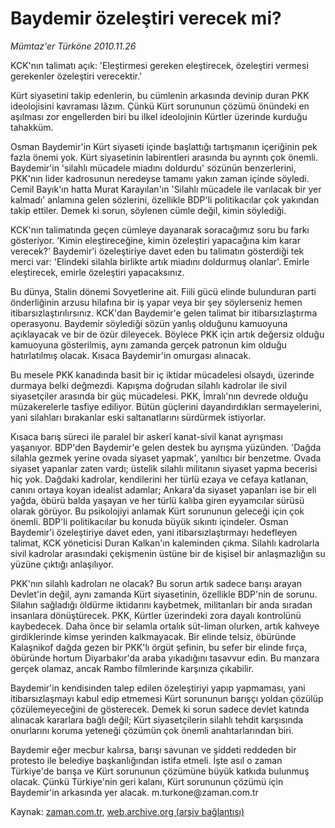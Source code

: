 # Baydemir özeleştiri verecek mi?

*Mümtaz'er Türköne 2010.11.26*

<td class="news-spot">
<p>KCK'nın talimatı açık: 'Eleştirmesi gereken eleştirecek, özeleştiri vermesi gerekenler özeleştiri verecektir.'</p>
<p><p>Kürt siyasetini takip edenlerin, bu cümlenin arkasında devinip duran PKK ideolojisini kavraması lâzım. Çünkü Kürt sorununun çözümü önündeki en aşılması zor engellerden biri bu ilkel ideolojinin Kürtler üzerinde kurduğu tahakküm.
<p>Osman Baydemir'in Kürt siyaseti içinde başlattığı tartışmanın içeriğinin pek fazla önemi yok. Kürt siyasetinin labirentleri arasında bu ayrıntı çok önemli. Baydemir'in 'silahlı mücadele miadını doldurdu' sözünün benzerlerini, PKK'nın lider kadrosunun neredeyse tamamı yakın zaman içinde söyledi. Cemil Bayık'ın hatta Murat Karayılan'ın 'Silahlı mücadele ile varılacak bir yer kalmadı' anlamına gelen sözlerini, özellikle BDP'li politikacılar çok yakından takip ettiler. Demek ki sorun, söylenen cümle değil, kimin söylediği.
<p>KCK'nın talimatında geçen cümleye dayanarak soracağımız soru bu farkı gösteriyor. 'Kimin eleştireceğine, kimin özeleştiri yapacağına kim karar verecek?' Baydemir'i özeleştiriye davet eden bu talimatın gösterdiği tek merci var: 'Elindeki silahla birlikte artık miadını doldurmuş olanlar'. Emirle eleştirecek, emirle özeleştiri yapacaksınız.
<p>Bu dünya, Stalin dönemi Sovyetlerine ait. Fiili gücü elinde bulunduran parti önderliğinin arzusu hilafına bir iş yapar veya bir şey söylerseniz hemen itibarsızlaştırılırsınız. KCK'dan Baydemir'e gelen talimat bir itibarsızlaştırma operasyonu. Baydemir söylediği sözün yanlış olduğunu kamuoyuna açıklayacak ve bir de özür dileyecek. Böylece PKK için artık değersiz olduğu kamuoyuna gösterilmiş, aynı zamanda gerçek patronun kim olduğu hatırlatılmış olacak. Kısaca Baydemir'in omurgası alınacak.
<p>Bu mesele PKK kanadında basit bir iç iktidar mücadelesi olsaydı, üzerinde durmaya belki değmezdi. Kapışma doğrudan silahlı kadrolar ile sivil siyasetçiler arasında bir güç mücadelesi. PKK, İmralı'nın devrede olduğu müzakerelerle tasfiye ediliyor. Bütün güçlerini dayandırdıkları sermayelerini, yani silahları bırakanlar eski saltanatlarını sürdürmek istiyorlar.
<p>Kısaca barış süreci ile paralel bir askerî kanat-sivil kanat ayrışması yaşanıyor. BDP'den Baydemir'e gelen destek bu ayrışma yüzünden. 'Dağda silahla gezmek yerine ovada siyaset yapmak', yanıltıcı bir benzetme. Ovada siyaset yapanlar zaten vardı; üstelik silahlı militanın siyaset yapma becerisi hiç yok. Dağdaki kadrolar, kendilerini her türlü ezaya ve cefaya katlanan, canını ortaya koyan idealist adamlar; Ankara'da siyaset yapanları ise bir eli yağda, öbürü balda yaşayan ve her türlü kalıba giren eyyamcılar sürüsü olarak görüyor. Bu psikolojiyi anlamak Kürt sorununun geleceği için çok önemli. BDP'li politikacılar bu konuda büyük sıkıntı içindeler. Osman Baydemir'i özeleştiriye davet eden, yani itibarsızlaştırmayı hedefleyen talimat, KCK yöneticisi Duran Kalkan'ın kaleminden çıkma. Silahlı kadrolarla sivil kadrolar arasındaki çekişmenin üstüne bir de kişisel bir anlaşmazlığın su yüzüne çıktığı anlaşılıyor.
<p>PKK'nın silahlı kadroları ne olacak? Bu sorun artık sadece barışı arayan Devlet'in değil, aynı zamanda Kürt siyasetinin, özellikle BDP'nin de sorunu. Silahın sağladığı öldürme iktidarını kaybetmek, militanları bir anda sıradan insanlara dönüştürecek. PKK, Kürtler üzerindeki zora dayalı kontrolünü kaybedecek. Daha önce bir selamla ortalık süt-liman olurken, artık kahveye girdiklerinde kimse yerinden kalkmayacak. Bir elinde telsiz, öbüründe Kalaşnikof dağda gezen bir PKK'lı örgüt şefinin, bu sefer bir elinde fırça, öbüründe hortum Diyarbakır'da araba yıkadığını tasavvur edin. Bu manzara gerçek olamaz, ancak Rambo filmlerinde karşınıza çıkabilir.
<p>Baydemir'in kendisinden talep edilen özeleştiriyi yapıp yapmaması, yani itibarsızlaşmayı kabul edip etmemesi Kürt sorununun barışçı yoldan çözülüp çözülemeyeceğini de gösterecek. Demek ki sorun sadece devlet katında alınacak kararlara bağlı değil; Kürt siyasetçilerin silahlı tehdit karşısında onurlarını koruma yeteneği çözümün çok önemli anahtarlarından biri.
<p>Baydemir eğer mecbur kalırsa, barışı savunan ve şiddeti reddeden bir protesto ile belediye başkanlığından istifa etmeli. İşte asıl o zaman Türkiye'de barışa ve Kürt sorununun çözümüne büyük katkıda bulunmuş olacak. Çünkü Türkiye'nin geri kalanı, Kürt sorununun çözümü için Baydemir'in arkasında yer alacak. m.turkone@zaman.com.tr</p>
<a href="http://web.archive.org/web/20101130155837/mailto:m.turkone@zaman.com.tr">
</a></p></p></p></p></p></p></p></p></p></td>

Kaynak: [zaman.com.tr](http://zaman.com.tr/yazar.do?yazino=1057011), [web.archive.org (arşiv bağlantısı)](http://web.archive.org/web/20101130155837/http://zaman.com.tr/yazar.do?yazino=1057011)
